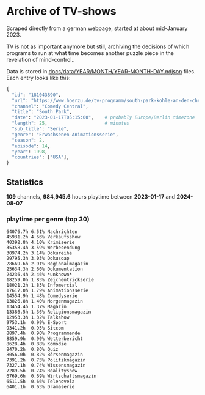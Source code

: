 # Archive of TV-shows

Scraped directly from a german webpage, started at about mid-January 2023.

TV is not as important anymore but still, archiving the decisions of which programs to run at what time
becomes another puzzle piece in the revelation of mind-control.. 

Data is stored in [docs/data/YEAR/MONTH/YEAR-MONTH-DAY.ndjson](docs/data/) files. 
Each entry looks like this:

```python
{
  "id": "181043890", 
  "url": "https://www.hoerzu.de/tv-programm/south-park-kohle-an-den-chefkoch/bid_181043890/", 
  "channel": "Comedy Central", 
  "title": "South Park", 
  "date": "2023-01-17T05:15:00",    # probably Europe/Berlin timezone 
  "length": 25,                     # minutes 
  "sub_title": "Serie", 
  "genre": "Erwachsenen-Animationsserie", 
  "season": 2, 
  "episode": 14, 
  "year": 1998, 
  "countries": ["USA"],
}
```

## Statistics

**109** channels, **984,945.6** hours playtime between **2023-01-17** and **2024-08-07**


### playtime per genre (top 30)

    64076.7h 6.51% Nachrichten
    45931.2h 4.66% Verkaufsshow
    40392.8h 4.10% Krimiserie
    35358.4h 3.59% Werbesendung
    30974.2h 3.14% Dokureihe
    29795.3h 3.03% Dokusoap
    28669.6h 2.91% Regionalmagazin
    25634.3h 2.60% Dokumentation
    24236.4h 2.46% *unknown*
    18259.0h 1.85% Zeichentrickserie
    18021.2h 1.83% Infomercial
    17617.0h 1.79% Animationsserie
    14554.9h 1.48% Comedyserie
    13826.8h 1.40% Morgenmagazin
    13454.4h 1.37% Magazin
    13386.5h 1.36% Religionsmagazin
    12953.3h 1.32% Talkshow
    9753.1h  0.99% E-Sport
    9341.2h  0.95% Sitcom
    8897.4h  0.90% Programmende
    8859.9h  0.90% Wetterbericht
    8628.4h  0.88% Komödie
    8470.2h  0.86% Quiz
    8056.0h  0.82% Börsenmagazin
    7391.2h  0.75% Politikmagazin
    7327.1h  0.74% Wissensmagazin
    7289.5h  0.74% Realityshow
    6769.6h  0.69% Wirtschaftsmagazin
    6511.5h  0.66% Telenovela
    6401.1h  0.65% Dramaserie
